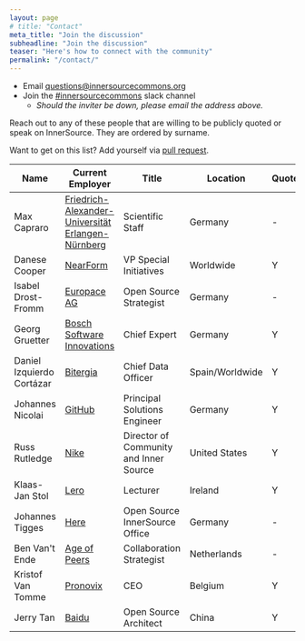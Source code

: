 ```yaml
---
layout: page
# title: "Contact"
meta_title: "Join the discussion"
subheadline: "Join the discussion"
teaser: "Here's how to connect with the community"
permalink: "/contact/"
---
```


* Email <questions@innersourcecommons.org>
* Join the [#innersourcecommons](https://innersourcecommons-inviter.herokuapp.com/) slack channel
    - *Should the inviter be down, please email the address above.*


Reach out to any of these people that are willing to be publicly quoted or speak on InnerSource. They are ordered by surname.

Want to get on this list?
Add yourself via [pull request](https://github.com/InnerSourceCommons/innersourcecommons.org/edit/master/pages/contact.md).

| Name | Current Employer | Title | Location | Quoted? | Speak? |
|------|---------|-------|----------|--------|-------|
| Max Capraro | [Friedrich-Alexander-Universität Erlangen-Nürnberg](https://www.fau.eu/) | Scientific Staff | Germany | - | Y |
| Danese Cooper | [NearForm](https://www.nearform.com/) | VP Special Initiatives | Worldwide | Y | Y |
| Isabel Drost-Fromm | [Europace AG](https://www.europace.de/) | Open Source Strategist | Germany | - | Y |
| Georg Gruetter | [Bosch Software Innovations](https://www.bosch.com/) | Chief Expert | Germany | Y | Y |
| Daniel Izquierdo Cortázar | [Bitergia](https://bitergia.com) | Chief Data Officer | Spain/Worldwide | Y | Y |
| Johannes Nicolai | [GitHub](https://github.com) | Principal Solutions Engineer | Germany | Y | Y |
| Russ Rutledge | [Nike](https://www.nike.com) | Director of Community and Inner Source | United States | Y | Y |
| Klaas-Jan Stol | [Lero](https://www.lero.ie) | Lecturer | Ireland | Y | Y |
| Johannes Tigges | [Here](https://www.here.com/) | Open Source InnerSource Office | Germany | - | Y |
| Ben Van't Ende | [Age of Peers](https://ageofpeers.com/) | Collaboration Strategist | Netherlands | - | Y |
| Kristof Van Tomme | [Pronovix](https://pronovix.com/) | CEO | Belgium | Y | Y |
| Jerry Tan | [Baidu](https://www.baidu.com/) | Open Source Architect | China | Y | Y |
